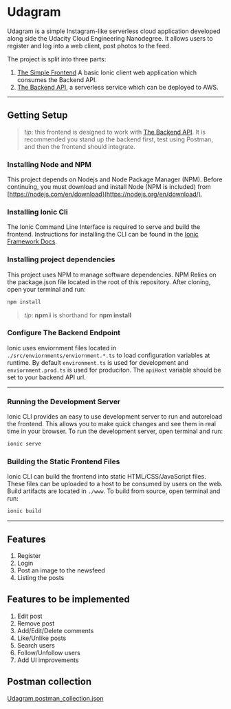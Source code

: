 # Udagram

Udagram is a simple Instagram-like serverless cloud application developed along side the Udacity Cloud Engineering Nanodegree. It allows users to register and log into a web client, post photos to the feed.

The project is split into three parts:
1. [The Simple Frontend](https://github.com/mmoustafa-salama/udagram/tree/master/frontend)
A basic Ionic client web application which consumes the Backend API. 
2. [The Backend API](https://github.com/mmoustafa-salama/udagram/tree/master/backend), a serverless service which can be deployed to AWS.
***

## Getting Setup

> _tip_: this frontend is designed to work with [The Backend API](https://github.com/mmoustafa-salama/udagram/tree/master/backend). It is recommended you stand up the backend first, test using Postman, and then the frontend should integrate.

### Installing Node and NPM
This project depends on Nodejs and Node Package Manager (NPM). Before continuing, you must download and install Node (NPM is included) from [https://nodejs.com/en/download](https://nodejs.org/en/download/).

### Installing Ionic Cli
The Ionic Command Line Interface is required to serve and build the frontend. Instructions for installing the CLI can be found in the [Ionic Framework Docs](https://ionicframework.com/docs/installation/cli).

### Installing project dependencies

This project uses NPM to manage software dependencies. NPM Relies on the package.json file located in the root of this repository. After cloning, open your terminal and run:
```bash
npm install
```
>_tip_: **npm i** is shorthand for **npm install**

### Configure The Backend Endpoint
Ionic uses enviornment files located in `./src/enviornments/enviornment.*.ts` to load configuration variables at runtime. By default `environment.ts` is used for development and `enviornment.prod.ts` is used for produciton. The `apiHost` variable should be set to your backend API url.

***
### Running the Development Server
Ionic CLI provides an easy to use development server to run and autoreload the frontend. This allows you to make quick changes and see them in real time in your browser. To run the development server, open terminal and run:

```bash
ionic serve
```

### Building the Static Frontend Files
Ionic CLI can build the frontend into static HTML/CSS/JavaScript files. These files can be uploaded to a host to be consumed by users on the web. Build artifacts are located in `./www`. To build from source, open terminal and run:
```bash
ionic build
```
***

## Features
1. Register
2. Login
3. Post an image to the newsfeed
4. Listing the posts


## Features to be implemented
1. Edit post
2. Remove post
3. Add/Edit/Delete comments 
4. Like/Unlike posts
5. Search users
6. Follow/Unfollow users
7. Add UI improvements 


## Postman collection
[Udagram.postman_collection.json](https://github.com/mmoustafa-salama/udagram/tree/master/backend/Udagram.postman_collection.json)